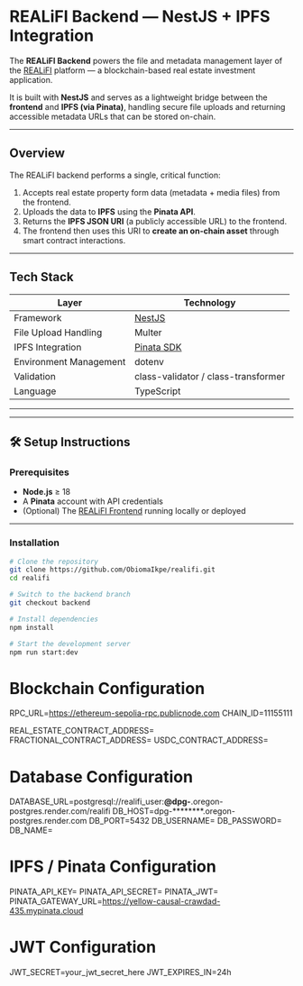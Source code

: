 #  REALiFI Backend — NestJS + IPFS Integration

The **REALiFI Backend** powers the file and metadata management layer of the [REALiFI](https://github.com/ObiomaIkpe/realifi-frontend) platform — a blockchain-based real estate investment application.

It is built with **NestJS** and serves as a lightweight bridge between the **frontend** and **IPFS (via Pinata)**, handling secure file uploads and returning accessible metadata URLs that can be stored on-chain.

---

## Overview

The REALiFI backend performs a single, critical function:

1. Accepts real estate property form data (metadata + media files) from the frontend.  
2. Uploads the data to **IPFS** using the **Pinata API**.  
3. Returns the **IPFS JSON URI** (a publicly accessible URL) to the frontend.  
4. The frontend then uses this URI to **create an on-chain asset** through smart contract interactions.

---

##  Tech Stack

| Layer | Technology |
|--------|-------------|
| Framework | [NestJS](https://nestjs.com) |
| File Upload Handling | Multer |
| IPFS Integration | [Pinata SDK](https://www.pinata.cloud/) |
| Environment Management | dotenv |
| Validation | class-validator / class-transformer |
| Language | TypeScript |

---


---

## 🛠️ Setup Instructions

### Prerequisites

- **Node.js** ≥ 18  
- A **Pinata** account with API credentials  
- (Optional) The [REALiFI Frontend](https://github.com/ObiomaIkpe/realifi-frontend) running locally or deployed

---

### Installation

```bash
# Clone the repository
git clone https://github.com/ObiomaIkpe/realifi.git
cd realifi

# Switch to the backend branch
git checkout backend

# Install dependencies
npm install

# Start the development server
npm run start:dev
```

#  Blockchain Configuration
RPC_URL=https://ethereum-sepolia-rpc.publicnode.com
CHAIN_ID=11155111

REAL_ESTATE_CONTRACT_ADDRESS=
FRACTIONAL_CONTRACT_ADDRESS=
USDC_CONTRACT_ADDRESS=

#  Database Configuration
DATABASE_URL=postgresql://realifi_user:********@dpg-********.oregon-postgres.render.com/realifi
DB_HOST=dpg-********.oregon-postgres.render.com
DB_PORT=5432
DB_USERNAME=
DB_PASSWORD=
DB_NAME=

#  IPFS / Pinata Configuration
PINATA_API_KEY=
PINATA_API_SECRET=
PINATA_JWT=
PINATA_GATEWAY_URL=https://yellow-causal-crawdad-435.mypinata.cloud

#  JWT Configuration
JWT_SECRET=your_jwt_secret_here
JWT_EXPIRES_IN=24h
